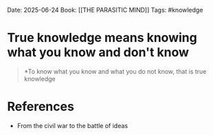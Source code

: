 Date: 2025-06-24
Book: [[THE PARASITIC MIND]]
Tags: #knowledge 


# True knowledge means knowing what you know and don't know

>*To know what you know and what you do not know, that is true knowledge 

# References
- From the civil war to the battle of ideas
 